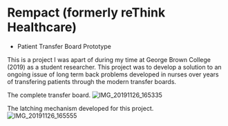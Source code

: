 # Rempact (formerly reThink Healthcare) 
- Patient Transfer Board Prototype

This is a project I was apart of during my time at George Brown College (2019) as a student researcher.
This project was to develop a solution to an ongoing issue of long term back problems developed in nurses over years of transfering patients through the modern transfer boards.

The complete transfer board.
![IMG_20191126_165335](https://github.com/user-attachments/assets/bc800d42-9adb-4809-be05-e38c3c93ba8e)

The latching mechanism developed for this project.
![IMG_20191126_165555](https://github.com/user-attachments/assets/02013ebc-2384-4fe3-80f8-3e81b974f954)
